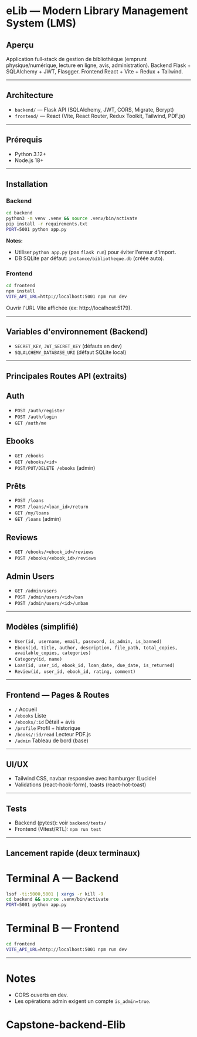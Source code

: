 # eLib — Modern Library Management System (LMS)

##  Aperçu

Application full‑stack de gestion de bibliothèque (emprunt physique/numérique, lecture en ligne, avis, administration). Backend Flask + SQLAlchemy + JWT, Flasgger. Frontend React + Vite + Redux + Tailwind.

---

##  Architecture

- `backend/` — Flask API (SQLAlchemy, JWT, CORS, Migrate, Bcrypt)
- `frontend/` — React (Vite, React Router, Redux Toolkit, Tailwind, PDF.js)

---

## Prérequis

- Python 3.12+
- Node.js 18+

---

## Installation

### Backend

```bash
cd backend
python3 -m venv .venv && source .venv/bin/activate
pip install -r requirements.txt
PORT=5001 python app.py
```

**Notes:**
- Utiliser `python app.py` (pas `flask run`) pour éviter l'erreur d'import.
- DB SQLite par défaut: `instance/bibliotheque.db` (créée auto).

### Frontend

```bash
cd frontend
npm install
VITE_API_URL=http://localhost:5001 npm run dev
```

Ouvrir l'URL Vite affichée (ex: http://localhost:5179).

---

##  Variables d'environnement (Backend)

- `SECRET_KEY`, `JWT_SECRET_KEY` (défauts en dev)
- `SQLALCHEMY_DATABASE_URI` (défaut SQLite local)

---

##  Principales Routes API (extraits)

## Auth
- `POST /auth/register`
- `POST /auth/login`
- `GET /auth/me`

## Ebooks
- `GET /ebooks`
- `GET /ebooks/<id>`
- `POST/PUT/DELETE /ebooks` (admin)

## Prêts
- `POST /loans`
- `POST /loans/<loan_id>/return`
- `GET /my/loans`
- `GET /loans` (admin)

## Reviews
- `GET /ebooks/<ebook_id>/reviews`
- `POST /ebooks/<ebook_id>/reviews`

## Admin Users
- `GET /admin/users`
- `POST /admin/users/<id>/ban`
- `POST /admin/users/<id>/unban`

---

##  Modèles (simplifié)

- `User(id, username, email, password, is_admin, is_banned)`
- `Ebook(id, title, author, description, file_path, total_copies, available_copies, categories)`
- `Category(id, name)`
- `Loan(id, user_id, ebook_id, loan_date, due_date, is_returned)`
- `Review(id, user_id, ebook_id, rating, comment)`

---

## Frontend — Pages & Routes

- `/` Accueil
- `/ebooks` Liste
- `/ebooks/:id` Détail + avis
- `/profile` Profil + historique
- `/books/:id/read` Lecteur PDF.js
- `/admin` Tableau de bord (base)

---

##  UI/UX

- Tailwind CSS, navbar responsive avec hamburger (Lucide)
- Validations (react-hook-form), toasts (react-hot-toast)

---

## Tests

- Backend (pytest): voir `backend/tests/`
- Frontend (Vitest/RTL): `npm run test`

---

## Lancement rapide (deux terminaux)

# Terminal A — Backend

```bash
lsof -ti:5000,5001 | xargs -r kill -9
cd backend && source .venv/bin/activate
PORT=5001 python app.py
```

# Terminal B — Frontend

```bash
cd frontend
VITE_API_URL=http://localhost:5001 npm run dev
```

---

# Notes

- CORS ouverts en dev.
- Les opérations admin exigent un compte `is_admin=true`.
# Capstone-backend-Elib
